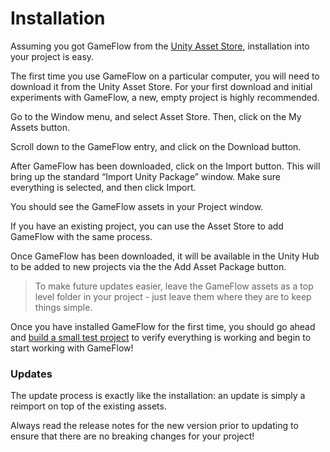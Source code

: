 # Installation

Assuming you got GameFlow from the [Unity Asset Store](https://assetstore.unity.com/packages/tools/visual-scripting/gameflow-14808), installation into your project is easy.

The first time you use GameFlow on a particular computer, you will need to download it from the Unity Asset Store. For your first download and initial experiments with GameFlow, a new, empty project is highly recommended.

Go to the Window menu, and select Asset Store. Then, click on the My Assets button.

Scroll down to the GameFlow entry, and click on the Download button.

After GameFlow has been downloaded, click on the Import button. This will bring up the standard “Import Unity Package” window. Make sure everything is selected, and then click Import.

You should see the GameFlow assets in your Project window.

If you have an existing project, you can use the Asset Store to add GameFlow with the same process.

Once GameFlow has been downloaded, it will be available in the Unity Hub to be added to new projects via the the Add Asset Package button.

> To make future updates easier, leave the GameFlow assets as a top level folder in your project - just leave them where they are to keep things simple.

Once you have installed GameFlow for the first time, you should go ahead and [build a small test project](https://evasiongames.com/gameflow/docs/helloworld) to verify everything is working and begin to start working with GameFlow!

### Updates <a id="updates"></a>

The update process is exactly like the installation: an update is simply a reimport on top of the existing assets.

Always read the release notes for the new version prior to updating to ensure that there are no breaking changes for your project!

